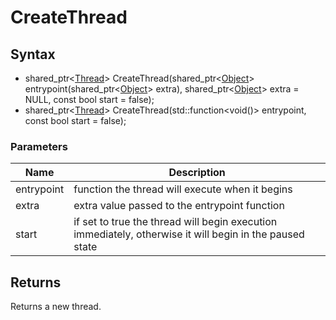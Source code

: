 # CreateThread #

## Syntax ##
- shared_ptr<[Thread](Thread.md)> CreateThread(shared_ptr<[Object](Object.md)\> entrypoint(shared_ptr<[Object](Object.md)\> extra), shared_ptr<[Object](Object.md)\> extra = NULL, const bool start = false);
- shared_ptr<[Thread](Thread.md)> CreateThread(std::function<void()> entrypoint, const bool start = false);

### Parameters ###

| Name | Description |
| --- | --- |
| entrypoint | function the thread will execute when it begins |
| extra | extra value passed to the entrypoint function |
| start | if set to true the thread will begin execution immediately, otherwise it will begin in the paused state |

## Returns ##
Returns a new thread.
